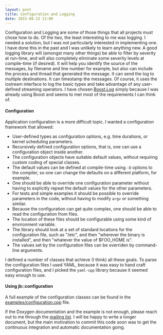 ```yaml
---
layout: post
title: Configuration and Logging
date: 2015-08-23 13:00
---
```


Configuration and Logging are some of those things that all projects
must chose how to do.  Of the two, the least interesting to me was
logging.  I needed a solution, but I was not particularly interested
in implementing one.  I have done this in the past and I was unlikely
to learn anything new.
A good logging library will (amongst many other things) be able to
filter by severity at run-time,
and will also completely eliminate some severity levels at
compile-time (if desired).
It will help you identify the source of the messages, by filename and
line number for example, but also can include the process and thread
that generated the message.
It can send the log to multiple destinations.
It can timestamp the messages.
Of course, it uses the iostream interface to log the basic types and
take advantage of any user-defined streaming operators.
I have chosen
[Boost.Log](http://www.boost.org/doc/libs/release/libs/log/)
simply because I was already using Boost and seems to met most of the
requirements I can think of.

#### Configuration

Application configuration is a more difficult topic.  I wanted a
configuration framework that allowed:

* User-defined types as configuration options, e.g. time durations, or
kernel scheduling parameters.
* Recursively defined configuration options, that is, one can use a
configuration object inside another.
* The configuration objects have suitable default values, without
requiring custom coding of special classes.
* The default values can be defined at compile-time using `-D` options
to the compiler, so one can change the defaults on a different
platform, for example.
* One should be able to override one configuration parameter without
having to explicitly repeat the default values for the other
parameters.
* For tests and simple examples it should be possible to override
parameters in the code, without having to modify `argv` or something
similar.
* Because the configuration can get quite complex, one should be able
to read the configuration from files.
* The location of these files should be configurable using some kind
of environment variable.
* The library should look at a set of standard locations for the
configuration file, such as "/etc", and then "wherever the binary is
installed", and then "whatever the value of $FOO_HOME is".
* The values set by the configuration files can be overriden by
command-line arguments.

I defined a number of classes that achieve (I think) all these goals.
To parse the configuration files I used YAML, because it was easy to
hand craft configuration files, and I picked the `yaml-cpp` library
because it seemed easy enough to use.

#### Using jb::configuration

A full example of the configuration classes can be found in the
[examples/configuration.cpp](https://github.com/coryan/jaybeams/blob/master/examples/configuration.cpp)
file.

If the Doxygen documentation and the example is not enough, please
reach out to me through the
[mailing list](mailto:jaybeams-users@googlegroups.com).
I will be happy to write a longer document, but the
main motivation to commit this code soon was to get the continuous
integration and automatic documentation going.
